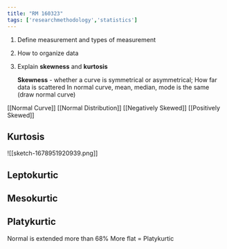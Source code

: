 ```yaml
---
title: "RM 160323"
tags: ['researchmethodology','statistics']
---
```



1) Define measurement and types of measurement 
2) How to organize data
3) Explain **skewness** and **kurtosis**
	
	**Skewness** - whether a curve is symmetrical or asymmetrical; 
	How far data is scattered 
	In normal curve, mean, median, mode is the same
	(draw normal curve)

[[Normal Curve]]
[[Normal Distribution]]
[[Negatively Skewed]]
[[Positively Skewed]]

## Kurtosis

![[sketch-1678951920939.png]]

 
## Leptokurtic


## Mesokurtic


## Platykurtic 
Normal is extended more than 68%
More flat = Platykurtic 


